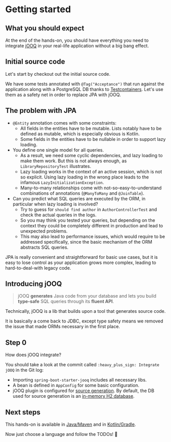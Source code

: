# Getting started

## What you should expect

At the end of the hands-on, you should have everything you need to integrate [jOOQ](https://www.jooq.org) in your real-life application without a big bang effect.

## Initial source code

Let's start by checkout out the initial source code.

We have some tests annotated with `@Tag("Acceptance")` that run against the application along with a PostgreSQL DB thanks to [Testcontainers](https://testcontainers.com).
Let's use them as a safety net in order to replace JPA with jOOQ.

## The problem with JPA

* `@Entity` annotation comes with some constraints:
  * All fields in the entities have to be mutable. Lists notably have to be defined as mutable, which is especially obvious is Kotlin.
  * Some fields in the entities have to be nullable in order to support lazy loading.
* You define one single model for all queries.
  * As a result, we need some cyclic dependencies, and lazy loading to make them work. 
    But this is not always enough, as `LibraryRepositoryTest` illustrates.
  * Lazy loading works in the context of an active session, which is not so explicit.
    Using lazy loading in the wrong place leads to the infamous `LazyInitializationException`.
  * Many-to-many relationships come with not-so-easy-to-understand combinations of annotations (`@ManyToMany` and `@JoinTable`).
* Can you predict what SQL queries are executed by the ORM, in particular when lazy loading is involved?
  * Try to guess for `should find author` in `AuthorControllerTest` and check the actual queries in the logs.
  * So you may think you tested your queries, but depending on the context they could be completely different in production and lead to unexpected problems.
  * This may also lead to performance issues, which would require to be addressed specifically, since the basic mechanism of the ORM abstracts SQL queries.
 
JPA is really convenient and straightforward for basic use cases, but it is easy to lose control as your application grows more complex, leading to hard-to-deal-with legacy code.

## Introducing jOOQ

> jOOQ **generates** Java code from your database and lets you build **type-safe** SQL queries through its **fluent API**.

Technically, jOOQ is a lib that builds upon a tool that generates source code.

It is basically a come back to JDBC, except type safety means we removed the issue that made ORMs necessary in the first place.

## Step 0

How does jOOQ integrate?

You should take a look at the commit called `:heavy_plus_sign: Integrate jOOQ` in the Git log:

* Importing `spring-boot-starter-jooq` includes all necessary libs.
* A bean is defined in `AppConfig` for some basic configuration.
* jOOQ plugin is configured for [source generation](source-generation.md).
  By default, the DB used for source generation is an [in-memory H2 database](https://h2database.com).

## Next steps

This hands-on is available in [Java/Maven](../java/README.md) and in [Kotlin/Gradle](../kotlin/README.md).

Now just choose a language and follow the TODOs! 🚀

